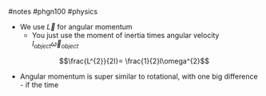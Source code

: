#notes #phgn100 #physics

- We use $\vec{L}$ for angular momentum
	- You just use the moment of inertia times angular velocity $I_{object}\vec{\omega}_{object}$ 

$$\frac{L^{2}}{2I}= \frac{1}{2}I\omega^{2}$$


- Angular momentum is super similar to rotational, with one big difference - if the time 
